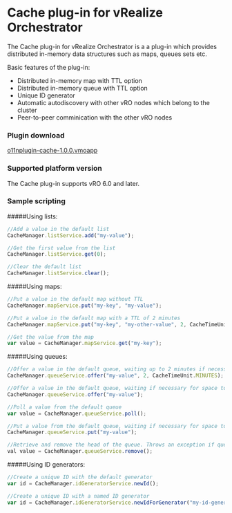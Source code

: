 # Cache plug-in for vRealize Orchestrator
The Cache plug-in for vRealize Orchestrator is a a plug-in which provides distributed in-memory data structures such as maps, queues sets etc.

Basic features of the plug-in:

 * Distributed in-memory map with TTL option
 * Distributed in-memory queue with TTL option
 * Unique ID generator
 * Automatic autodiscovery with other vRO nodes which belong to the cluster
 * Peer-to-peer comminication with the other vRO nodes

### Plugin download
[o11nplugin-cache-1.0.0.vmoapp](https://github.com/dimitrovvlado/o11n-plugin-cache/blob/master/dist/o11nplugin-cache.vmoapp?raw=true) 

### Supported platform version
The Cache plug-in supports vRO 6.0 and later.

### Sample scripting

#####Using lists:
```javascript
//Add a value in the default list
CacheManager.listService.add("my-value");

//Get the first value from the list
CacheManager.listService.get(0);

//Clear the default list
CacheManager.listService.clear();
```

#####Using maps:
```javascript
//Put a value in the default map without TTL
CacheManager.mapService.put("my-key", "my-value");

//Put a value in the default map with a TTL of 2 minutes
CacheManager.mapService.put("my-key", "my-other-value", 2, CacheTimeUnit.MINUTES);

//Get the value from the map
var value = CacheManager.mapService.get("my-key");
```

#####Using queues:
```javascript
//Offer a value in the default queue, waiting up to 2 minutes if necessary for space to become available
CacheManager.queueService.offer("my-value", 2, CacheTimeUnit.MINUTES);

//Offer a value in the default queue, waiting if necessary for space to become available
CacheManager.queueService.offer("my-value");

//Poll a value from the default queue
var value = CacheManager.queueService.poll();

//Put a value from the default queue, waiting if necessary for space to become available
CacheManager.queueService.put("my-value");

//Retrieve and remove the head of the queue. Throws an exception if queue is empty
val value = CacheManager.queueService.remove();
```

#####Using ID generators:
```javascript
//Create a unique ID with the default generator
var id = CacheManager.idGeneratorService.newId();

//Create a unique ID with a named ID generator
var id = CacheManager.idGeneratorService.newIdForGenerator("my-id-generator");
```